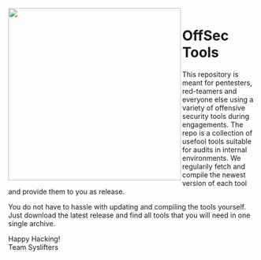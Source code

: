 <img align="left" width="350px" src="https://docs.syslifters.com/images/Logo.svg">

# OffSec Tools
This repository is meant for pentesters, red-teamers and everyone else using a variety of offensive security tools during engagements. The repo is a collection of usefool tools suitable for audits in internal environments. We regularily fetch and compile the newest version of each tool and provide them to you as release.

You do not have to hassle with updating and compiling the tools yourself. Just download the latest release and find all tools that you will need in one single archive.

Happy Hacking!  
Team Syslifters
